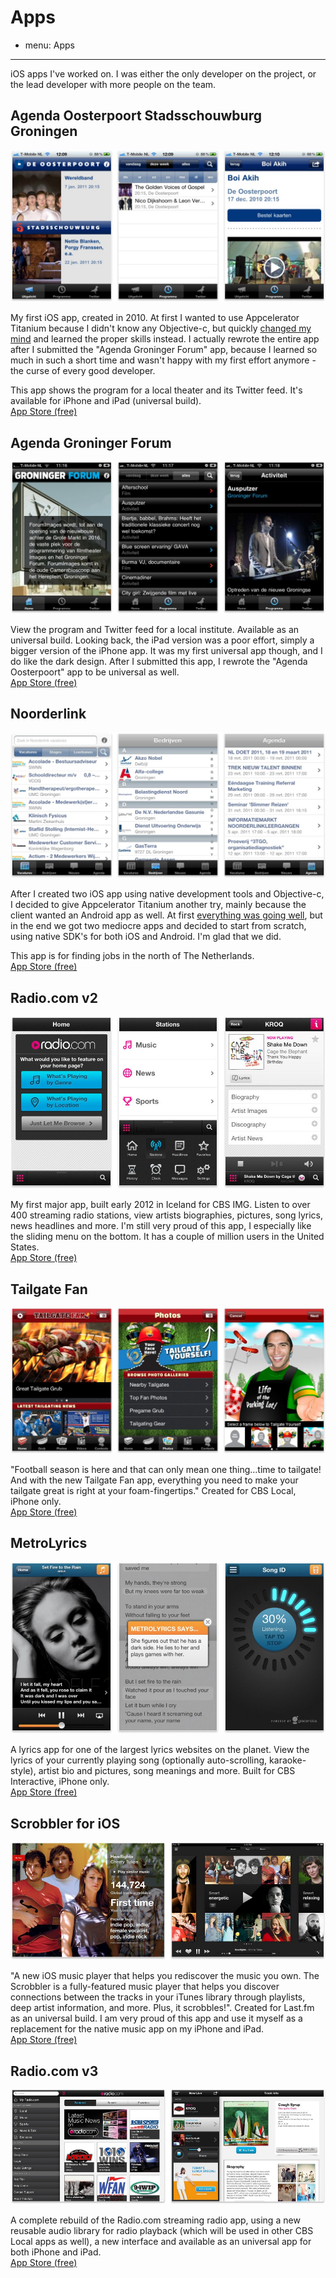 # Apps
- menu: Apps
---------------------

iOS apps I've worked on. I was either the only developer on the project, or the lead developer with more people on the team.

## Agenda Oosterpoort Stadsschouwburg Groningen
![screenshots](oosterpoort.jpg)

My first iOS app, created in 2010. At first I wanted to use Appcelerator Titanium because I didn't know any Objective-c, but quickly [changed my mind](/articles/2010/04/21/getting-started-iphone-app-development/) and learned the proper skills instead. I actually rewrote the entire app after I submitted the "Agenda Groninger Forum" app, because I learned so much in such a short time and wasn't happy with my first effort anymore - the curse of every good developer.

This app shows the program for a local theater and its Twitter feed. It's available for iPhone and iPad (universal build).  
[App Store (free)](https://itunes.apple.com/nl/app/agenda-oosterpoort-stadsschouwburg/id380925903?l=en&mt=8)

## Agenda Groninger Forum
![screenshots](forum.jpg)

View the program and Twitter feed for a local institute. Available as an universal build. Looking back, the iPad version was a poor effort, simply a bigger version of the iPhone app. It was my first universal app though, and I do like the dark design. After I submitted this app, I rewrote the "Agenda Oosterpoort" app to be universal as well.  
[App Store (free)](https://itunes.apple.com/nl/app/agenda-groninger-forum/id392906111?l=en&mt=8)

## Noorderlink
![screenshots](noorderlink.jpg)

After I created two iOS app using native development tools and Objective-c, I decided to give Appcelerator Titanium another try, mainly because the client wanted an Android app as well. At first [everything was going well](/articles/2010/11/09/once-again-i-turn-appcelerator/), but in the end we got two mediocre apps and decided to start from scratch, using native SDK's for both iOS and Android. I'm glad that we did.

This app is for finding jobs in the north of The Netherlands.  
[App Store (free)](https://itunes.apple.com/nl/app/noorderlink-vacatures-noord/id408836712?l=en&mt=8)

## Radio.com v2
![screenshots](radio2.jpg)

My first major app, built early 2012 in Iceland for CBS IMG. Listen to over 400 streaming radio stations, view artists biographies, pictures, song lyrics, news headlines and more. I'm still very proud of this app, I especially like the sliding menu on the bottom. It has a couple of million users in the United States.  
[App Store (free)](http://itunes.apple.com/us/app/radio-com-for-iphone/id323701765?mt=8)

## Tailgate Fan
![screenshots](tailgate.jpg)

"Football season is here and that can only mean one thing...time to tailgate! And with the new Tailgate Fan app, everything you need to make your tailgate great is right at your foam-fingertips." Created for CBS Local, iPhone only.  
[App Store (free)](http://itunes.apple.com/us/app/tailgate-fan-mobile-companion/id462599724?mt=8)

## MetroLyrics
![screenshots](metrolyrics.jpg)

A lyrics app for one of the largest lyrics websites on the planet. View the lyrics of your currently playing song (optionally auto-scrolling, karaoke-style), artist bio and pictures, song meanings and more. Built for CBS Interactive, iPhone only.  
[App Store (free)](https://itunes.apple.com/app/metrolyrics/id547825550)

## Scrobbler for iOS
![screenshots](scrobbler.jpg)

"A new iOS music player that helps you rediscover the music you own. The Scrobbler is a fully-featured music player that helps you discover connections between the tracks in your iTunes library through playlists, deep artist information, and more. Plus, it scrobbles!". Created for Last.fm as an universal build. I am very proud of this app and use it myself as a replacement for the native music app on my iPhone and iPad.      
[App Store (free)](https://itunes.apple.com/app/scrobbler-for-ios/id585235199?Is=1&mt=8)

## Radio.com v3
![screenshots](radio3.jpg)

A complete rebuild of the Radio.com streaming radio app, using a new reusable audio library for radio playback (which will be used in other CBS Local apps as well), a new interface and available as an universal app for both iPhone and iPad.  
[App Store (free)](https://itunes.apple.com/app/radio-com-for-iphone/id323701765)